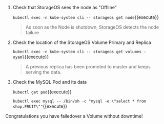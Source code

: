 1. Check that StorageOS sees the node as "Offline"

    `kubectl exec -n kube-system cli -- storageos get node`{{execute}}

    > As soon as the Node is shutdown, StorageOS detects the node failure

1. Check the location of the StorageOS Volume Primary and Replica

    `kubectl exec -n kube-system cli -- storageos get volumes -oyaml`{{execute}}

    > A previous replica has been promoted to master and keeps serving the
    data.

1. Check the MySQL Pod and its data

    `kubectl get pod`{{execute}} 

    `kubectl exec mysql -- /bin/sh -c "mysql -e \"select * from shop.FRUIT\""`{{execute}}


Congratulations you have failedover a Volume without downtime!
